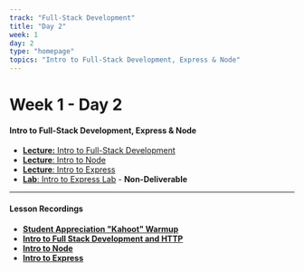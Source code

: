 ```yaml
---
track: "Full-Stack Development"
title: "Day 2"
week: 1
day: 2
type: "homepage"
topics: "Intro to Full-Stack Development, Express & Node"
---
```


# Week 1 - Day 2

#### Intro to Full-Stack Development, Express & Node
- [**Lecture:** Intro to Full-Stack Development](/full-stack-development/week-1/day-2/lecture-materials/intro-to-full-stack-development/)
- [**Lecture**: Intro to Node](/full-stack-development/week-1/day-2/lecture-materials/intro-to-node/)
- [**Lecture**: Intro to Express](/full-stack-development/week-1/day-2/lecture-materials/intro-to-express/)
- [**Lab**: Intro to Express Lab](/full-stack-development/week-1/day-2/labs/intro-to-express-lab/) - **Non-Deliverable**



<hr>

#### Lesson Recordings

- [**Student Appreciation "Kahoot" Warmup**](https://generalassembly.zoom.us/rec/share/IIhn0gmms1-LEs5sRfBsNBxmMxksQzYBzqUtQNXCJtZczAjL-zuLPJj1CX1oUO1i.LUv4GFcX7etQWIBs?startTime=1615298505000)
- [**Intro to Full Stack Development and HTTP**](https://generalassembly.zoom.us/rec/share/IIhn0gmms1-LEs5sRfBsNBxmMxksQzYBzqUtQNXCJtZczAjL-zuLPJj1CX1oUO1i.LUv4GFcX7etQWIBs?startTime=1615301181000)
- [**Intro to Node**](https://generalassembly.zoom.us/rec/share/IIhn0gmms1-LEs5sRfBsNBxmMxksQzYBzqUtQNXCJtZczAjL-zuLPJj1CX1oUO1i.LUv4GFcX7etQWIBs?startTime=1615306835000)
- [**Intro to Express**](https://generalassembly.zoom.us/rec/share/IIhn0gmms1-LEs5sRfBsNBxmMxksQzYBzqUtQNXCJtZczAjL-zuLPJj1CX1oUO1i.LUv4GFcX7etQWIBs?startTime=1615321709000) 






